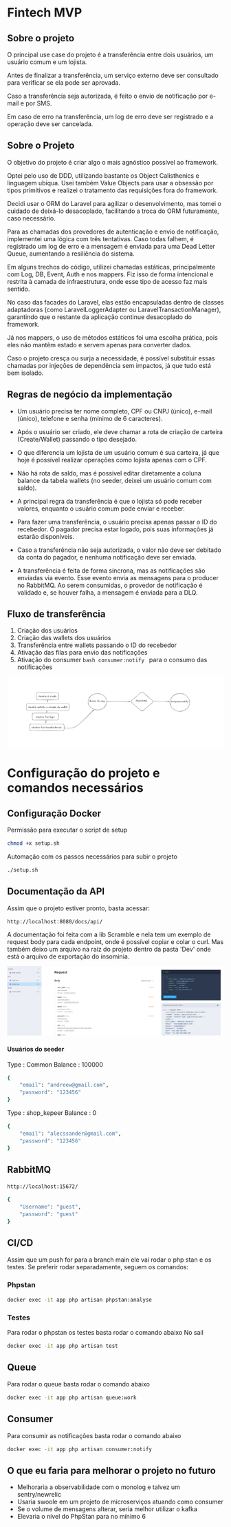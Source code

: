 # Fintech MVP

## Sobre o projeto

O principal use case do projeto é a transferência entre dois usuários, um usuário comum e um lojista. 

Antes de finalizar a transferência, um serviço externo deve ser consultado para verificar se ela pode ser aprovada.

Caso a transferência seja autorizada, é feito o envio de notificação por e-mail e por SMS.

Em caso de erro na transferência, um log de erro deve ser registrado e a operação deve ser cancelada.

## Sobre o Projeto

O objetivo do projeto é criar algo o mais agnóstico possível ao framework.

Optei pelo uso de DDD, utilizando bastante os Object Calisthenics e linguagem ubíqua. Usei também Value Objects para usar a obsessão por tipos primitivos e realizei o tratamento das requisições fora do framework.

Decidi usar o ORM do Laravel para agilizar o desenvolvimento, mas tomei o cuidado de deixá-lo desacoplado, facilitando a troca do ORM futuramente, caso necessário.

Para as chamadas dos provedores de autenticação e envio de notificação, implementei uma lógica com três tentativas. Caso todas falhem, é registrado um log de erro e a mensagem é enviada para uma Dead Letter Queue, aumentando a resiliência do sistema.

Em alguns trechos do código, utilizei chamadas estáticas, principalmente com Log, DB, Event, Auth e nos mappers. Fiz isso de forma intencional e restrita à camada de infraestrutura, onde esse tipo de acesso faz mais sentido.

No caso das facades do Laravel, elas estão encapsuladas dentro de classes adaptadoras (como LaravelLoggerAdapter ou LaravelTransactionManager), garantindo que o restante da aplicação continue desacoplado do framework.

Já nos mappers, o uso de métodos estáticos foi uma escolha prática, pois eles não mantêm estado e servem apenas para converter dados.

Caso o projeto cresça ou surja a necessidade, é possível substituir essas chamadas por injeções de dependência sem impactos, já que tudo está bem isolado.

## Regras de negócio da implementação

- Um usuário precisa ter nome completo, CPF ou CNPJ (único), e-mail (único), telefone e senha (mínimo de 6 caracteres).

- Após o usuário ser criado, ele deve chamar a rota de criação de carteira (Create/Wallet) passando o tipo desejado.

- O que diferencia um lojista de um usuário comum é sua carteira, já que hoje é possível realizar operações como lojista apenas com o CPF.

- Não há rota de saldo, mas é possível editar diretamente a coluna balance da tabela wallets (no seeder, deixei um usuário comum com saldo).

- A principal regra da transferência é que o lojista só pode receber valores, enquanto o usuário comum pode enviar e receber.

- Para fazer uma transferência, o usuário precisa apenas passar o ID do recebedor. O pagador precisa estar logado, pois suas informações já estarão disponíveis.

- Caso a transferência não seja autorizada, o valor não deve ser debitado da conta do pagador, e nenhuma notificação deve ser enviada.

- A transferência é feita de forma síncrona, mas as notificações são enviadas via evento. Esse evento envia as mensagens para o producer no RabbitMQ. Ao serem consumidas, o provedor de notificação é validado e, se houver falha, a mensagem é enviada para a DLQ.

## Fluxo de transferência

1. Criação dos usuários
2. Criação das wallets dos usuários
3. Transferência entre wallets passando o ID do recebedor
4. Ativação das filas para envio das notificações
5. Ativação do consumer ```bash consumer:notify ``` para o consumo das notificações

![img_1.png](img_1.png)

# Configuração do projeto e comandos necessários

## Configuração Docker

Permissão para executar o script de setup
```bash
chmod +x setup.sh
```

Automação com os passos necessários para subir o projeto
```bash
./setup.sh
```

## Documentação da API

Assim que o projeto estiver pronto, basta acessar:
```bash
http://localhost:8080/docs/api/
```
A documentação foi feita com a lib Scramble e nela tem um exemplo de request body para cada endpoint, onde é possível copiar e colar o curl.
Mas também deixo um arquivo na raiz do projeto dentro da pasta 'Dev' onde está o arquivo de exportação do insominia.

![img_2.png](img_2.png)


#### Usuários do seeder
Type : Common
Balance : 100000
```bash
{
	"email": "andreew@gmail.com",
	"password": "123456"
}
```
Type : shop_kepeer
Balance : 0
```bash
{
	"email": "alecssander@gmail.com",
	"password": "123456"
}
```

## RabbitMQ

``` http://localhost:15672/ ```
```bash
{
	"Username": "guest",
	"password": "guest"
}
```
## CI/CD

Assim que um push for para a branch main ele vai rodar o php stan e os testes.
Se preferir rodar separadamente, seguem os comandos:

### Phpstan

```bash
docker exec -it app php artisan phpstan:analyse
```

### Testes

Para rodar o phpstan os testes basta rodar o comando abaixo
No sail
```bash
docker exec -it app php artisan test
```

## Queue
Para rodar o queue basta rodar o comando abaixo
```bash
docker exec -it app php artisan queue:work
```

## Consumer
Para consumir as notificações basta rodar o comando abaixo
```bash
docker exec -it app php artisan consumer:notify
```

## O que eu faria para melhorar o projeto no futuro

- Melhoraria a observabilidade com o monolog e talvez um sentry/newrelic
- Usaria swoole em um projeto de microserviços atuando como consumer
- Se o volume de mensagens alterar, seria melhor utilizar o kafka
- Elevaria o nível do PhpStan para no mínimo 6
